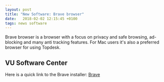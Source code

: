```yaml
---
layout: post
title: "New Software: Brave browser"
date:   2018-02-02 12:15:45 +0100
tags: news software
---
```


Brave browser is a browser with a focus on privacy and safe browsing, ad-blocking and many anti tracking features. For Mac users it's also a preferred browser for using Topdesk.

## VU Software Center

Here is a quick link to the Brave installer: [Brave](munki://detail-Brave)
